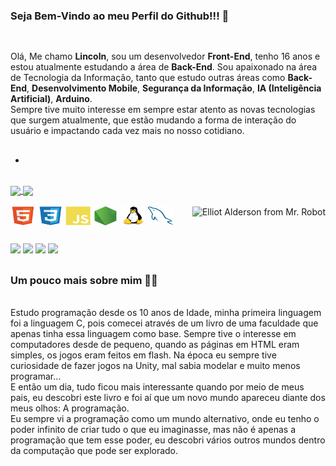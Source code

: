 ### Seja Bem-Vindo ao meu Perfil do Github!!! 👋
##
<br>
Olá, Me chamo <b>Lincoln</b>, sou um desenvolvedor <b>Front-End</b>, tenho 16 anos e estou atualmente estudando a área de <b>Back-End</b>.
Sou apaixonado na área de Tecnologia da Informação, tanto que estudo outras áreas como <b>Back-End</b>, <b>Desenvolvimento Mobile</b>, <b>Segurança da Informação</b>, <b>IA (Inteligência Artificial)</b>, <b>Arduino</b>.<br>
Sempre tive muito interesse em sempre estar atento as novas tecnologias que surgem atualmente, que estão mudando a forma de interação do usuário e impactando cada vez mais no nosso cotidiano.

##

- 

<br>
<a href="https://github.com/anuraghazra/github-readme-stats">
  <img height=200 align="center" src="https://github-readme-stats.vercel.app/api?username=LincolnDevloper&theme=chartreuse-dark&show_icons=true&locale=pt-br&rank_icon=github" />
  <img height=200  align="center" src="https://github-readme-stats.vercel.app/api/top-langs/?username=LincolnDevloper&theme=chartreuse-dark&show_icons=true&locale=pt-br&layout=compact" />
</a>


<div style="display: inline_block"><br>
  <img align="center" title="HTML" alt="LincolnDev-HTML" height="30" width="40" src="https://raw.githubusercontent.com/devicons/devicon/master/icons/html5/html5-original.svg">
  <img align="center" title="CSS" alt="LincolnDev-CSS" height="30" width="40" src="https://raw.githubusercontent.com/devicons/devicon/master/icons/css3/css3-original.svg">
  <img align="center" title="JavaScript" alt="LincolnDev-Js" height="30" width="40" src="https://raw.githubusercontent.com/devicons/devicon/master/icons/javascript/javascript-plain.svg">
  <img align="center" title="NodeJs" alt="LincolnDev-NodeJs" height="30" width="40" src="https://raw.githubusercontent.com/devicons/devicon/master/icons/nodejs/nodejs-original.svg">
  <img align="center" title="Linux" alt="LincolnDev-Linux" height="30" width="40" src="https://raw.githubusercontent.com/devicons/devicon/master/icons/linux/linux-original.svg">
  <img align="center" title="MySQL" alt="LincolnDev-MySQL" height="30" width="40" src="https://raw.githubusercontent.com/devicons/devicon/master/icons/mysql/mysql-original.svg">
  <img align="right" title="Mr. Robot" alt="Elliot Alderson from Mr. Robot" src="https://media2.giphy.com/media/v1.Y2lkPTc5MGI3NjExeTlyY2pwNzhyNHBtcjRwbGV5eHdqZW5ma3R1dXdpMWJ1NzF2bmd5NyZlcD12MV9pbnRlcm5hbF9naWZfYnlfaWQmY3Q9Zw/WiM5K1e9MtEic/giphy.gif">
  
</div>

  ##
 
<div> 
  <a href="https://www.youtube.com/@LuminaDIVOficial" target="_blank"><img src="https://img.shields.io/badge/YouTube-FF0000?style=for-the-badge&logo=youtube&logoColor=white" target="_blank"></a>
  <a href="https://instagram.com/luminadiv" target="_blank"><img src="https://img.shields.io/badge/-Instagram-%23E4405F?style=for-the-badge&logo=instagram&logoColor=white" target="_blank"></a>
  <a href = "mailto:lincolnhokage2007@gmail.com"><img src="https://img.shields.io/badge/-Gmail-%23333?style=for-the-badge&logo=gmail&logoColor=white" target="_blank"></a>
  <a href="https://www.linkedin.com/in/lincolndev" target="_blank"><img src="https://img.shields.io/badge/-LinkedIn-%230077B5?style=for-the-badge&logo=linkedin&logoColor=white" target="_blank"></a> 
</div>

##
### Um pouco mais sobre mim 👨‍💻
<br>
<div>
  Estudo programação desde os 10 anos de Idade, minha primeira linguagem foi a linguagem C, pois comecei através de um livro de uma faculdade que apenas tinha essa linguagem como base.    Sempre tive o interesse em computadores desde de pequeno, quando as páginas em HTML eram simples, os jogos eram feitos em flash. Na época eu sempre tive curiosidade de fazer jogos na
Unity, mal sabia modelar e muito menos programar... <br>
E então um dia, tudo ficou mais interessante quando por meio de meus pais, eu descobri este livro e foi aí que um novo mundo apareceu diante dos meus olhos: A programação. <br>
  Eu sempre vi a programação como um mundo alternativo, onde eu tenho o poder infinito de criar tudo o que eu imaginasse, mas não é apenas a programação que tem esse poder, eu descobri vários outros mundos dentro da computação que pode ser explorado.
  
</div>

